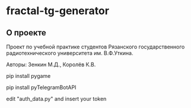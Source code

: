 # fractal-tg-generator

## О проекте

Проект по учебной практике студентов Рязанского государственного радиотехнического университета им. В.Ф.Уткина.

Авторы: Зенкин М.Д., Королёв К.В.

pip install pygame

pip install pyTelegramBotAPI

edit "auth_data.py" and insert your token

